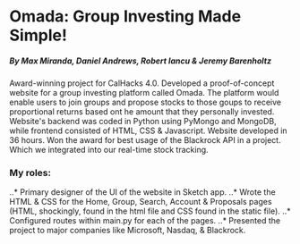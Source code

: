 # Omada: Group Investing Made Simple!
##### By Max Miranda, Daniel Andrews, Robert Iancu & Jeremy Barenholtz

Award-winning project for CalHacks 4.0. Developed a proof-of-concept website for a group investing platform called Omada. The platform would enable users to join groups and propose stocks to those goups to receive proportional returns based ont he amount that they personally invested. Website's backend was coded in Python using PyMongo and MongoDB, while frontend consisted of HTML, CSS & Javascript. Website developed in 36 hours. Won the award for best usage of the Blackrock API in a project. Which we integrated into our real-time stock tracking.

### My roles:
..* Primary designer of the UI of the website in Sketch app. 
..* Wrote the HTML & CSS for the Home, Group, Search, Account & Proposals pages (HTML, shockingly, found in the html file and CSS found in the static file).
..* Configured routes within main.py for each of the pages.
..* Presented the project to major companies like Microsoft, Nasdaq, & Blackrock.
